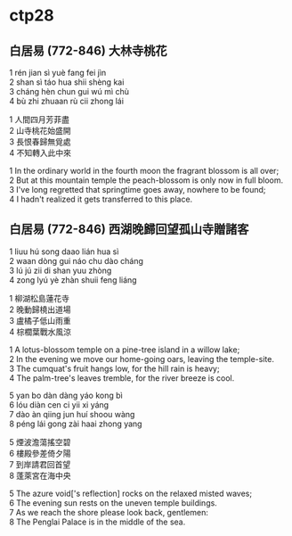 # ctp28

## 白居易 (772-846) 大林寺桃花

1 rén jian sì yuè fang fei jìn  
2 shan sì táo hua shii shèng kai  
3 cháng hèn chun gui wú mì chù  
4 bù zhi zhuaan rù cii zhong lái

1 人間四月芳菲盡  
2 山寺桃花始盛開  
3 長恨春歸無覓處  
4 不知轉入此中來

1 In the ordinary world in the fourth moon the fragrant blossom is all over;  
2 But at this mountain temple the peach-blossom is only now in full bloom.  
3 I've long regretted that springtime goes away, nowhere to be found;  
4 I hadn't realized it gets transferred to this place.

## 白居易 (772-846) 西湖晚歸回望孤山寺贈諸客

1 liuu hú song daao lián hua sì  
2 waan dòng gui náo chu dào cháng  
3 lú jú zii di shan yuu zhòng  
4 zong lyú yè zhàn shuii feng liáng

1 柳湖松島蓮花寺  
2 晚動歸橈出道場  
3 盧橘子低山雨重  
4 棕櫚葉戰水風涼

1 A lotus-blossom temple on a pine-tree island in a willow lake;  
2 In the evening we move our home-going oars, leaving the temple-site.  
3 The cumquat's fruit hangs low, for the hill rain is heavy;  
4 The palm-tree's leaves tremble, for the river breeze is cool.

5 yan bo dàn dàng yáo kong bì  
6 lóu diàn cen ci yii xi yáng  
7 dào àn qiing jun huí shoou wàng  
8 péng lái gong zài haai zhong yang

5 煙波澹蕩搖空碧  
6 樓殿參差倚夕陽  
7 到岸請君回首望  
8 蓬萊宮在海中央

5 The azure void['s reflection] rocks on the relaxed misted waves;  
6 The evening sun rests on the uneven temple buildings.  
7 As we reach the shore please look back, gentlemen:  
8 The Penglai Palace is in the middle of the sea.
